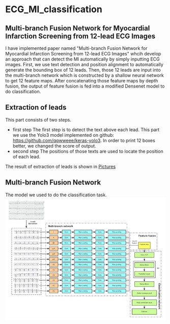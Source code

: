 # ECG_MI_classification
## Multi-branch Fusion Network for Myocardial Infarction Screening from 12-lead ECG Images
I have implemented paper named "Multi-branch Fusion Network for Myocardial Infarction Screening from 12-lead ECG Images" whcih develop an 
approach that can detect the MI automatically by simply inputting ECG images. First, we use text detection and position alignment to automatically generate the bounding box of 12 leads. Then, those 12 leads are input into the multi-branch network which is constructed
by a shallow neural network to get 12 feature maps. After concatenating those feature maps by depth fusion, the output of feature fusion is fed into a modified Densenet model to do classification.

## Extraction of leads
This part consists of two steps. 
* first step
The first step is to detect the text above each lead. This part we use the Yolo3 model implemented on github: https://github.com/qqwweee/keras-yolo3. In order to print 12 boxes better, we changed the score of output.
* second step
The positions of those texts are used to locate the position of each lead.

The result of extraction of leads is shown in [Pictures](https://github.com/GXgaoxiang/ECG_MI_classification/tree/master/Pictures) 
## Multi-branch Fusion Network
The model we used to do the classification task.
![Model](https://github.com/GXgaoxiang/ECG_MI_classification/blob/master/Model.png)
